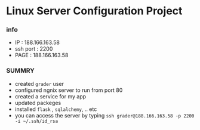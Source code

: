 # Linux Server Configuration Project


### info 
- IP : 188.166.163.58
- ssh port : 2200
- PAGE : 188.166.163.58

### SUMMRY
- created `grader` user 
- configured ngnix server to run from port 80 
- created a service for my app 
- updated packeges 
- installed `flask` , `sqlalchemy`, .. etc
- you can access the server by typing `ssh grader@188.166.163.58 -p 2200  -i ~/.ssh/id_rsa`
